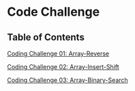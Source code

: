 # Code Challenge

## Table of Contents

[Coding Challenge 01: Array-Reverse](array-reverse/README.md)

[Coding Challenge 02: Array-Insert-Shift](array-insert-shift/README.md)

[Coding Challenge 03: Array-Binary-Search](array-binary-search/README.md)



